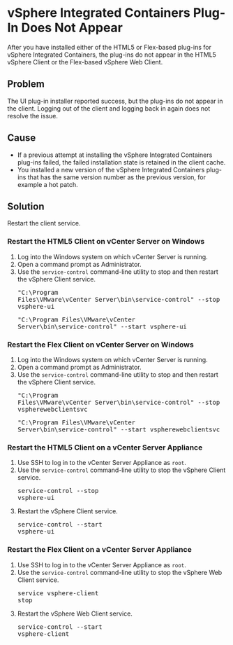 # vSphere Integrated Containers Plug-In Does Not Appear #

After you have installed either of the HTML5 or Flex-based plug-ins for vSphere Integrated Containers, the plug-ins do not appear in the HTML5 vSphere Client or the Flex-based vSphere Web Client.

## Problem ##

The UI plug-in installer reported success, but the plug-ins do not appear in the client. Logging out of the client and logging back in again does not resolve the issue.

## Cause ##

- If a previous attempt at installing the vSphere Integrated Containers plug-ins failed, the failed installation state is retained in the client cache.
- You installed a new version of the vSphere Integrated Containers plug-ins that has the same version number as the previous version, for example a hot patch.

## Solution ##

Restart the client service.

### Restart the HTML5 Client on vCenter Server on Windows ###

1. Log into the Windows system on which vCenter Server is running.
2. Open a command prompt as Administrator.
3. Use the `service-control` command-line utility to stop and then restart the vSphere Client service.<pre>"C:\Program Files\VMware\vCenter Server\bin\service-control" --stop vsphere-ui</pre><pre>"C:\Program Files\VMware\vCenter Server\bin\service-control" --start vsphere-ui</pre>

### Restart the Flex Client on vCenter Server on Windows ###

1. Log into the Windows system on which vCenter Server is running.
2. Open a command prompt as Administrator.
3. Use the `service-control` command-line utility to stop and then restart the vSphere Client service.<pre>"C:\Program Files\VMware\vCenter Server\bin\service-control" --stop vspherewebclientsvc</pre><pre>"C:\Program Files\VMware\vCenter Server\bin\service-control" --start vspherewebclientsvc</pre>

### Restart the HTML5 Client on a vCenter Server Appliance ###

1. Use SSH to log in to the vCenter Server Appliance as `root`.
2. Use the `service-control` command-line utility to stop the vSphere Client service.<pre>service-control --stop vsphere-ui</pre>
3. Restart the vSphere Client service.<pre>service-control --start vsphere-ui</pre>

### Restart the Flex Client on a vCenter Server Appliance ###

1. Use SSH to log in to the vCenter Server Appliance as `root`.
2. Use the `service-control` command-line utility to stop the vSphere Web Client service.<pre>service vsphere-client stop</pre>
3. Restart the vSphere Web Client service.<pre>service-control --start vsphere-client</pre>